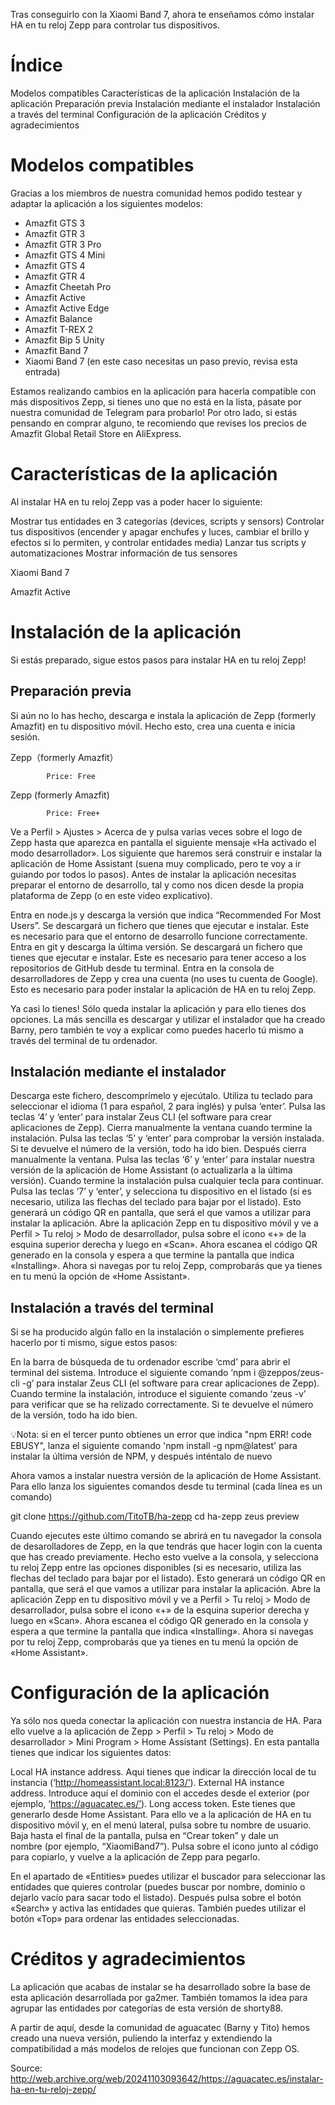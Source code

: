 Tras conseguirlo con la Xiaomi Band 7, ahora te enseñamos cómo instalar HA en tu reloj Zepp para controlar tus dispositivos.

# Índice 

Modelos compatibles
Características de la aplicación
Instalación de la aplicación
Preparación previa
Instalación mediante el instalador
Instalación a través del terminal
Configuración de la aplicación
Créditos y agradecimientos

# Modelos compatibles

Gracias a los miembros de nuestra comunidad hemos podido testear y adaptar la aplicación a los siguientes modelos:

- Amazfit GTS 3
- Amazfit GTR 3
- Amazfit GTR 3 Pro
- Amazfit GTS 4 Mini
- Amazfit GTS 4
- Amazfit GTR 4
- Amazfit Cheetah Pro
- Amazfit Active
- Amazfit Active Edge
- Amazfit Balance
- Amazfit T-REX 2
- Amazfit Bip 5 Unity
- Amazfit Band 7
- Xiaomi Band 7 (en este caso necesitas un paso previo, revisa esta entrada)

Estamos realizando cambios en la aplicación para hacerla compatible con más dispositivos Zepp, si tienes uno que no está en la lista, pásate por nuestra comunidad de Telegram para probarlo! Por otro lado, si estás pensando en comprar alguno, te recomiendo que revises los precios de Amazfit Global Retail Store en AliExpress.

# Características de la aplicación

Al  instalar HA en tu reloj Zepp vas a poder hacer lo siguiente:

Mostrar tus entidades en 3 categorías (devices, scripts y sensors)
Controlar tus dispositivos (encender y apagar enchufes y luces, cambiar el brillo y efectos si lo permiten, y controlar entidades media)
Lanzar tus scripts y automatizaciones
Mostrar información de tus sensores

Xiaomi Band 7

Amazfit Active

# Instalación de la aplicación

Si estás preparado, sigue estos pasos para instalar HA en tu reloj Zepp!

## Preparación previa

Si aún no lo has hecho, descarga e instala la aplicación de Zepp (formerly Amazfit) en tu dispositivo móvil. Hecho esto, crea una cuenta e inicia sesión.
		
Zepp（formerly Amazfit）

			Price: Free 
		
‎Zepp (formerly Amazfit)

			Price: Free+ 

Ve a Perfil > Ajustes > Acerca de y pulsa varias veces sobre el logo de Zepp hasta que aparezca en pantalla el siguiente mensaje «Ha activado el modo desarrollador».
Los siguiente que haremos será construir e instalar la aplicación de Home Assistant (suena muy complicado, pero te voy a ir guiando por todos lo pasos).
 Antes de instalar la aplicación necesitas preparar el entorno de 
desarrollo, tal y como nos dicen desde la propia plataforma de Zepp (o en este video explicativo).

Entra en node.js y
 descarga la versión que indica “Recommended For Most Users”. Se 
descargará un fichero que tienes que ejecutar e instalar. Este es necesario para que el entorno de desarrollo funcione correctamente.
Entra en git y descarga la última versión. Se descargará un fichero que tienes que ejecutar e instalar. Este es necesario para tener acceso a los repositorios de GitHub desde tu terminal.
Entra en la consola de desarrolladores de Zepp y crea una cuenta (no uses tu cuenta de Google). Esto es necesario para poder instalar la aplicación de HA en tu reloj Zepp.

Ya casi lo tienes! Sólo queda instalar la aplicación y para ello tienes dos opciones. La más sencilla es descargar y utilizar el instalador que ha creado Barny, pero también te voy a explicar como puedes hacerlo tú mismo a través del terminal de tu ordenador.

## Instalación mediante el instalador

Descarga este fichero, descomprímelo y ejecútalo.
Utiliza tu teclado para seleccionar el idioma (1 para español, 2 para inglés) y pulsa ‘enter’.
Pulsa las teclas ‘4’ y ‘enter’ para instalar Zeus CLI (el software para crear aplicaciones de Zepp). Cierra manualmente la ventana cuando termine la instalación.
Pulsa las teclas ‘5’ y ‘enter’ para comprobar la versión instalada. Si te devuelve el número de la versión, todo ha ido bien. Después cierra manualmente la ventana.
Pulsa las teclas ‘6’ y ‘enter’ para instalar nuestra versión de la aplicación de Home Assistant (o actualizarla a la última versión). Cuando termine la instalación pulsa cualquier tecla para continuar.
Pulsa las teclas ‘7’ y ‘enter’, y selecciona tu dispositivo en el listado (si es necesario, utiliza las flechas del teclado para bajar por el listado). Esto generará un código QR en pantalla, que será el que vamos a utilizar para instalar la aplicación.
Abre la aplicación Zepp en tu dispositivo móvil y ve a Perfil > Tu reloj > Modo de desarrollador,
 pulsa sobre el icono «+» de la esquina superior derecha y luego en 
«Scan». Ahora escanea el código QR generado en la consola y espera a que
 termine la pantalla que indica «Installing». Ahora si navegas por tu 
reloj Zepp, comprobarás que ya tienes en tu menú la opción de «Home Assistant».

## Instalación a través del terminal

Si se ha producido algún fallo en la instalación o simplemente prefieres hacerlo por ti mismo, sigue estos pasos:

En la barra de búsqueda de tu ordenador escribe ‘cmd’ para abrir el terminal del sistema. Introduce el siguiente comando ‘npm i @zeppos/zeus-cli -g’ para instalar Zeus CLI (el software para crear aplicaciones de Zepp).
Cuando termine la instalación, introduce el siguiente comando ‘zeus 
-v’ para verificar que se ha relizado correctamente. Si te devuelve el 
número de la versión, todo ha ido bien.

💡Nota: si en el tercer punto obtienes un error que indica "npm ERR! code EBUSY", lanza el siguiente comando 'npm install -g npm@latest' para instalar la última versión de NPM, y después inténtalo de nuevo 

Ahora vamos a instalar nuestra versión de la aplicación de Home Assistant. Para ello lanza los siguientes comandos desde tu terminal (cada línea es un comando)

git clone https://github.com/TitoTB/ha-zepp
cd ha-zepp
zeus preview

Cuando ejecutes este último comando se abrirá en tu navegador la consola de desarolladores de Zepp, en la que tendrás que hacer login con la cuenta que has creado previamente.
Hecho esto vuelve a la consola, y selecciona tu reloj Zepp entre las opciones disponibles (si es necesario, utiliza las flechas del teclado para bajar por el listado). Esto generará un código QR en pantalla, que será el que vamos a utilizar para instalar la aplicación.
Abre la aplicación Zepp en tu dispositivo móvil y ve a Perfil > Tu reloj > Modo de desarrollador,
 pulsa sobre el icono «+» de la esquina superior derecha y luego en 
«Scan». Ahora escanea el código QR generado en la consola y espera a que
 termine la pantalla que indica «Installing». Ahora si navegas por tu 
reloj Zepp, comprobarás que ya tienes en tu menú la opción de «Home Assistant».

# Configuración de la aplicación

Ya sólo nos queda conectar la aplicación con nuestra instancia de HA. Para ello vuelve a la aplicación de Zepp > Perfil > Tu reloj > Modo de desarrollador > Mini Program > Home Assistant (Settings). En esta pantalla tienes que indicar los siguientes datos:

Local HA instance address. Aqui tienes que indicar la dirección local de tu instancia (‘http://homeassistant.local:8123/’).
External HA instance address. Introduce aquí el dominio con el accedes desde el exterior (por ejemplo, ‘https://aguacatec.es/’).
Long access token. Este tienes que generarlo desde 
Home Assistant. Para ello ve a la aplicación de HA en tu dispositivo 
móvil y, en el menú lateral, pulsa sobre tu nombre de usuario. Baja 
hasta el final de la pantalla, pulsa en “Crear token” y dale un nombre (por ejemplo, “XiaomiBand7”). Pulsa sobre el icono junto al código para copiarlo, y vuelve a la aplicación de Zepp para pegarlo.

En el apartado de «Entities» puedes utilizar el buscador para seleccionar las entidades que quieres controlar (puedes buscar por nombre, dominio o dejarlo vacío para sacar todo el listado).
 Después pulsa sobre el botón «Search» y activa las entidades que 
quieras. También puedes utilizar el botón «Top» para ordenar las 
entidades seleccionadas.

# Créditos y agradecimientos

La aplicación que acabas de instalar se ha desarrollado sobre la base de esta aplicación desarrollada por ga2mer. También tomamos la idea para agrupar las entidades por categorías de esta versión de shorty88.

A partir de aquí, desde la comunidad de aguacatec (Barny y Tito) hemos creado una nueva versión, puliendo la interfaz y extendiendo la compatibilidad a más modelos de relojes que funcionan con Zepp OS.

Source: http://web.archive.org/web/20241103093642/https://aguacatec.es/instalar-ha-en-tu-reloj-zepp/
